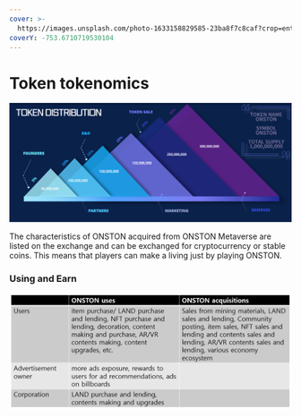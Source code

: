 ```yaml
---
cover: >-
  https://images.unsplash.com/photo-1633158829585-23ba8f7c8caf?crop=entropy&cs=srgb&fm=jpg&ixid=MnwxOTcwMjR8MHwxfHNlYXJjaHw0fHxlY29ub21pY3xlbnwwfHx8fDE2NDI3NTE1Mjk&ixlib=rb-1.2.1&q=85
coverY: -753.6710719530104
---
```


# Token tokenomics

![](<../.gitbook/assets/image (9) (1).png>)

The characteristics of ONSTON acquired from ONSTON Metaverse are listed on the exchange and can be exchanged for cryptocurrency or stable coins. This means that players can make a living just by playing ONSTON.

### Using and Earn

![](<../.gitbook/assets/Using and Earn.png>)
